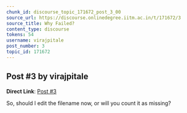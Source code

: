 ```yaml
---
chunk_id: discourse_topic_171672_post_3_00
source_url: https://discourse.onlinedegree.iitm.ac.in/t/171672/3
source_title: Why Failed?
content_type: discourse
tokens: 54
username: virajpitale
post_number: 3
topic_id: 171672
---
```


## Post #3 by virajpitale

**Direct Link**: [Post #3](https://discourse.onlinedegree.iitm.ac.in/t/171672/3)

So, should I edit the filename now, or will you count it as missing?

